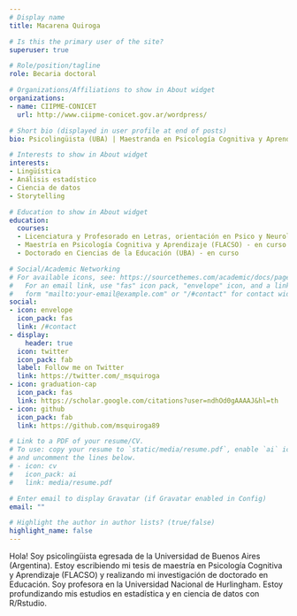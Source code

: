 ```yaml
---
# Display name
title: Macarena Quiroga

# Is this the primary user of the site?
superuser: true

# Role/position/tagline
role: Becaria doctoral 

# Organizations/Affiliations to show in About widget
organizations:
- name: CIIPME-CONICET
  url: http://www.ciipme-conicet.gov.ar/wordpress/

# Short bio (displayed in user profile at end of posts)
bio: Psicolingüista (UBA) | Maestranda en Psicología Cognitiva y Aprendizaje (FLACSO) | Doctoranda en Educación (UBA) | Docente en UNaHur | Aprendiz de R

# Interests to show in About widget
interests:
- Lingüística
- Análisis estadístico
- Ciencia de datos
- Storytelling

# Education to show in About widget
education:
  courses:
  - Licenciatura y Profesorado en Letras, orientación en Psico y Neurolingüística (Universidad de Buenos Aires)
  - Maestría en Psicología Cognitiva y Aprendizaje (FLACSO) - en curso
  - Doctorado en Ciencias de la Educación (UBA) - en curso

# Social/Academic Networking
# For available icons, see: https://sourcethemes.com/academic/docs/page-builder/#icons
#   For an email link, use "fas" icon pack, "envelope" icon, and a link in the
#   form "mailto:your-email@example.com" or "/#contact" for contact widget.
social:
- icon: envelope
  icon_pack: fas
  link: /#contact
- display:
    header: true
  icon: twitter
  icon_pack: fab
  label: Follow me on Twitter
  link: https://twitter.com/_msquiroga
- icon: graduation-cap
  icon_pack: fas
  link: https://scholar.google.com/citations?user=ndhOd0gAAAAJ&hl=th
- icon: github
  icon_pack: fab
  link: https://github.com/msquiroga89

# Link to a PDF of your resume/CV.
# To use: copy your resume to `static/media/resume.pdf`, enable `ai` icons in `params.toml`, 
# and uncomment the lines below.
# - icon: cv
#   icon_pack: ai
#   link: media/resume.pdf

# Enter email to display Gravatar (if Gravatar enabled in Config)
email: ""

# Highlight the author in author lists? (true/false)
highlight_name: false
---
```



Hola! Soy psicolingüista egresada de la Universidad de Buenos Aires (Argentina). Estoy escribiendo mi tesis de maestría en Psicología Cognitiva y Aprendizaje (FLACSO) y realizando mi investigación de doctorado en Educación. Soy profesora en la Universidad Nacional de Hurlingham. Estoy profundizando mis estudios en estadística y en ciencia de datos con R/Rstudio.
